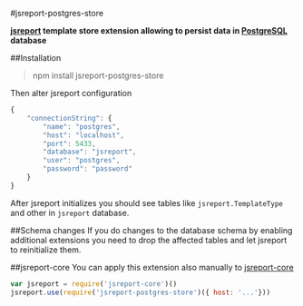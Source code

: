 #jsreport-postgres-store

**[jsreport](https://github.com/jsreport/jsreport) template store extension allowing to persist data in [PostgreSQL](http://www.postgresql.org/) database**


##Installation

> npm install jsreport-postgres-store

Then alter jsreport configuration 
```js
{
	"connectionString": {
	    "name": "postgres",
        "host": "localhost",
        "port": 5433,
        "database": "jsreport",
        "user": "postgres",
        "password": "password" 
    }
}
```

After jsreport initializes you should see tables like `jsreport.TemplateType` and other in `jsreport` database.

##Schema changes
If you do changes to the database schema by enabling additional extensions you need to drop the affected tables and let jsreport to reinitialize them. 


##jsreport-core
You can apply this extension also manually to [jsreport-core](https://github.com/jsreport/jsreport-core)

```js
var jsreport = require('jsreport-core')()
jsreport.use(require('jsreport-postgres-store')({ host: '...'}))
```




